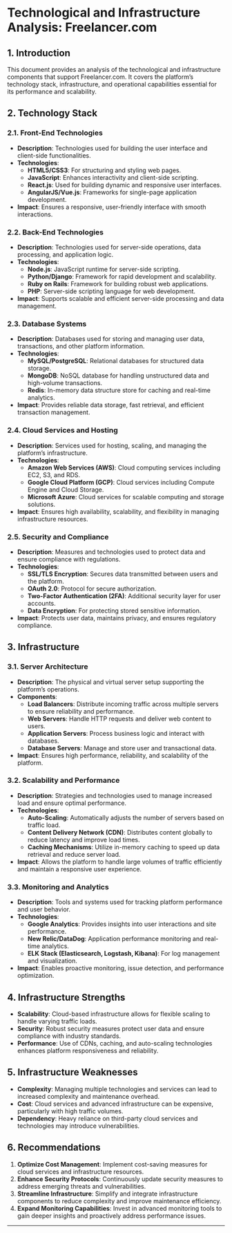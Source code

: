 # **Technological and Infrastructure Analysis: Freelancer.com**

## **1. Introduction**
This document provides an analysis of the technological and infrastructure components that support Freelancer.com. It covers the platform’s technology stack, infrastructure, and operational capabilities essential for its performance and scalability.

## **2. Technology Stack**

### **2.1. Front-End Technologies**
- **Description**: Technologies used for building the user interface and client-side functionalities.
- **Technologies**:
  - **HTML5/CSS3**: For structuring and styling web pages.
  - **JavaScript**: Enhances interactivity and client-side scripting.
  - **React.js**: Used for building dynamic and responsive user interfaces.
  - **AngularJS/Vue.js**: Frameworks for single-page application development.
- **Impact**: Ensures a responsive, user-friendly interface with smooth interactions.

### **2.2. Back-End Technologies**
- **Description**: Technologies used for server-side operations, data processing, and application logic.
- **Technologies**:
  - **Node.js**: JavaScript runtime for server-side scripting.
  - **Python/Django**: Framework for rapid development and scalability.
  - **Ruby on Rails**: Framework for building robust web applications.
  - **PHP**: Server-side scripting language for web development.
- **Impact**: Supports scalable and efficient server-side processing and data management.

### **2.3. Database Systems**
- **Description**: Databases used for storing and managing user data, transactions, and other platform information.
- **Technologies**:
  - **MySQL/PostgreSQL**: Relational databases for structured data storage.
  - **MongoDB**: NoSQL database for handling unstructured data and high-volume transactions.
  - **Redis**: In-memory data structure store for caching and real-time analytics.
- **Impact**: Provides reliable data storage, fast retrieval, and efficient transaction management.

### **2.4. Cloud Services and Hosting**
- **Description**: Services used for hosting, scaling, and managing the platform’s infrastructure.
- **Technologies**:
  - **Amazon Web Services (AWS)**: Cloud computing services including EC2, S3, and RDS.
  - **Google Cloud Platform (GCP)**: Cloud services including Compute Engine and Cloud Storage.
  - **Microsoft Azure**: Cloud services for scalable computing and storage solutions.
- **Impact**: Ensures high availability, scalability, and flexibility in managing infrastructure resources.

### **2.5. Security and Compliance**
- **Description**: Measures and technologies used to protect data and ensure compliance with regulations.
- **Technologies**:
  - **SSL/TLS Encryption**: Secures data transmitted between users and the platform.
  - **OAuth 2.0**: Protocol for secure authorization.
  - **Two-Factor Authentication (2FA)**: Additional security layer for user accounts.
  - **Data Encryption**: For protecting stored sensitive information.
- **Impact**: Protects user data, maintains privacy, and ensures regulatory compliance.

## **3. Infrastructure**

### **3.1. Server Architecture**
- **Description**: The physical and virtual server setup supporting the platform’s operations.
- **Components**:
  - **Load Balancers**: Distribute incoming traffic across multiple servers to ensure reliability and performance.
  - **Web Servers**: Handle HTTP requests and deliver web content to users.
  - **Application Servers**: Process business logic and interact with databases.
  - **Database Servers**: Manage and store user and transactional data.
- **Impact**: Ensures high performance, reliability, and scalability of the platform.

### **3.2. Scalability and Performance**
- **Description**: Strategies and technologies used to manage increased load and ensure optimal performance.
- **Technologies**:
  - **Auto-Scaling**: Automatically adjusts the number of servers based on traffic load.
  - **Content Delivery Network (CDN)**: Distributes content globally to reduce latency and improve load times.
  - **Caching Mechanisms**: Utilize in-memory caching to speed up data retrieval and reduce server load.
- **Impact**: Allows the platform to handle large volumes of traffic efficiently and maintain a responsive user experience.

### **3.3. Monitoring and Analytics**
- **Description**: Tools and systems used for tracking platform performance and user behavior.
- **Technologies**:
  - **Google Analytics**: Provides insights into user interactions and site performance.
  - **New Relic/DataDog**: Application performance monitoring and real-time analytics.
  - **ELK Stack (Elasticsearch, Logstash, Kibana)**: For log management and visualization.
- **Impact**: Enables proactive monitoring, issue detection, and performance optimization.

## **4. Infrastructure Strengths**

- **Scalability**: Cloud-based infrastructure allows for flexible scaling to handle varying traffic loads.
- **Security**: Robust security measures protect user data and ensure compliance with industry standards.
- **Performance**: Use of CDNs, caching, and auto-scaling technologies enhances platform responsiveness and reliability.

## **5. Infrastructure Weaknesses**

- **Complexity**: Managing multiple technologies and services can lead to increased complexity and maintenance overhead.
- **Cost**: Cloud services and advanced infrastructure can be expensive, particularly with high traffic volumes.
- **Dependency**: Heavy reliance on third-party cloud services and technologies may introduce vulnerabilities.

## **6. Recommendations**

1. **Optimize Cost Management**: Implement cost-saving measures for cloud services and infrastructure resources.
2. **Enhance Security Protocols**: Continuously update security measures to address emerging threats and vulnerabilities.
3. **Streamline Infrastructure**: Simplify and integrate infrastructure components to reduce complexity and improve maintenance efficiency.
4. **Expand Monitoring Capabilities**: Invest in advanced monitoring tools to gain deeper insights and proactively address performance issues.

---
